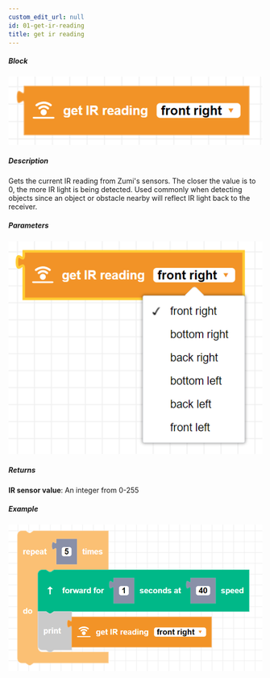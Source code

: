 ```yaml
---
custom_edit_url: null
id: 01-get-ir-reading
title: get ir reading
---
```


##### Block

![IR reading block image](getIRreading.png)

##### Description

Gets the current IR reading from Zumi's sensors. The closer the value is to 0, the more IR light is being detected. Used commonly when detecting objects since an object or obstacle nearby will reflect IR light back to the receiver.

##### Parameters

![IR reading parameters](getIRreading_params.png)

##### Returns

**IR sensor value**: An integer from 0-255

##### Example

![IR reading example](getIRreading_example.png)
